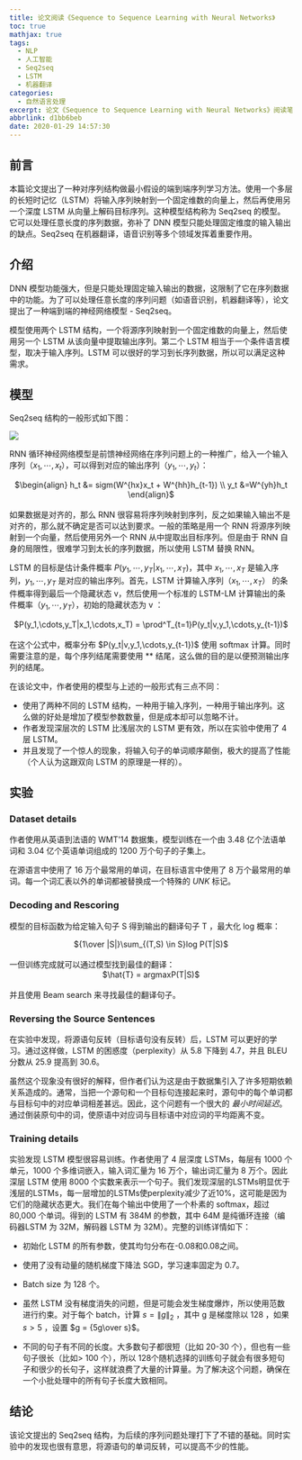 ```yaml
---
title: 论文阅读《Sequence to Sequence Learning with Neural Networks》
toc: true
mathjax: true
tags:
  - NLP
  - 人工智能
  - Seq2seq
  - LSTM
  - 机器翻译
categories:
  - 自然语言处理
excerpt: 论文《Sequence to Sequence Learning with Neural Networks》阅读笔记。
abbrlink: d1bb6beb
date: 2020-01-29 14:57:30
---
```


## 前言

本篇论文提出了一种对序列结构做最小假设的端到端序列学习方法。使用一个多层的长短时记忆（LSTM）将输入序列映射到一个固定维数的向量上，然后再使用另一个深度 LSTM 从向量上解码目标序列。这种模型结构称为 Seq2seq 的模型。它可以处理任意长度的序列数据，弥补了 DNN 模型只能处理固定维度的输入输出的缺点。Seq2seq 在机器翻译，语音识别等多个领域发挥着重要作用。

## 介绍

DNN 模型功能强大，但是只能处理固定输入输出的数据，这限制了它在序列数据中的功能。为了可以处理任意长度的序列问题（如语音识别，机器翻译等），论文提出了一种端到端的神经网络模型 - Seq2seq。

模型使用两个 LSTM 结构，一个将源序列映射到一个固定维数的向量上，然后使用另一个 LSTM 从该向量中提取输出序列。第二个 LSTM 相当于一个条件语言模型，取决于输入序列。LSTM 可以很好的学习到长序列数据，所以可以满足这种需求。



## 模型

Seq2seq 结构的一般形式如下图：

![](https://cdn.jsdelivr.net/gh/hiyoung123/images/img/img_paper_seq2seq_001.png)

RNN 循环神经网络模型是前馈神经网络在序列问题上的一种推广，给入一个输入序列（$x_1,\cdots,x_t$），可以得到对应的输出序列（$y_1,\cdots,y_t$）：

<center>$\begin{align} h_t &= sigm(W^{hx}x_t + W^{hh}h_{t-1}) \\ y_t &=W^{yh}h_t  \end{align}$</center></br>
如果数据是对齐的，那么 RNN 很容易将序列映射到序列，反之如果输入输出不是对齐的，那么就不确定是否可以达到要求。一般的策略是用一个 RNN 将源序列映射到一个向量，然后使用另外一个 RNN 从中提取出目标序列。但是由于 RNN 自身的局限性，很难学习到太长的序列数据，所以使用 LSTM 替换 RNN。

LSTM 的目标是估计条件概率 $P(y_1,\cdots,y_T | x_1,\cdots,x_T)$，其中 $x_1,\cdots,x_T$ 是输入序列，$y_1,\cdots,y_T$ 是对应的输出序列。首先，LSTM 计算输入序列（$x_1,\cdots,x_T$） 的条件概率得到最后一个隐藏状态 v，然后使用一个标准的 LSTM-LM 计算输出的条件概率（$y_1,\cdots,y_T$），初始的隐藏状态为 v ：

<center>$P(y_1,\cdots,y_T|x_1,\cdots,x_T) = \prod^T_{t=1}P(y_t|v,y_1,\cdots,y_{t-1})$</center></br>
在这个公式中，概率分布 $P(y_t|v,y_1,\cdots,y_{t-1})$ 使用 softmax 计算。同时需要注意的是，每个序列结尾需要使用 *<EOS>* 结尾，这么做的目的是以便预测输出序列的结尾。

在该论文中，作者使用的模型与上述的一般形式有三点不同：

* 使用了两种不同的 LSTM 结构，一种用于输入序列，一种用于输出序列。这么做的好处是增加了模型参数数量，但是成本却可以忽略不计。
* 作者发现深层次的 LSTM 比浅层次的 LSTM 更有效，所以在实验中使用了 4 层 LSTM。
* 并且发现了一个惊人的现象，将输入句子的单词顺序颠倒，极大的提高了性能（个人认为这跟双向 LSTM 的原理是一样的）。



## 实验

### Dataset details

作者使用从英语到法语的 WMT'14 数据集，模型训练在一个由 3.48 亿个法语单词和 3.04 亿个英语单词组成的 1200 万个句子的子集上。

在源语言中使用了 16 万个最常用的单词，在目标语言中使用了 8 万个最常用的单词。每一个词汇表以外的单词都被替换成一个特殊的 *UNK* 标记。

### Decoding and Rescoring

模型的目标函数为给定输入句子 S 得到输出的翻译句子 T ，最大化 log 概率：

<center>${1\over |S|}\sum_{(T,S) \in S}log P(T|S)$</center></br>
一但训练完成就可以通过模型找到最佳的翻译：

<center>$\hat{T} = argmaxP(T|S)$</center></br>
并且使用 Beam search 来寻找最佳的翻译句子。

### Reversing the Source Sentences

在实验中发现，将源语句反转（目标语句没有反转）后，LSTM 可以更好的学习。通过这样做，LSTM 的困惑度（perplexity）从 5.8 下降到 4.7，并且 BLEU 分数从 25.9 提高到 30.6。

虽然这个现象没有很好的解释，但作者们认为这是由于数据集引入了许多短期依赖关系造成的。通常，当把一个源句和一个目标句连接起来时，源句中的每个单词都与目标句中的对应单词相差甚远。因此，这个问题有一个很大的 *最小时间延迟*。通过倒装原句中的词，使原语中对应词与目标语中对应词的平均距离不变。

### Training details

实验发现 LSTM 模型很容易训练。作者使用了 4 层深度 LSTMs，每层有 1000 个单元，1000 个多维词嵌入，输入词汇量为 16 万个，输出词汇量为 8 万个。因此深层 LSTM 使用 8000 个实数来表示一个句子。我们发现深层的LSTMs明显优于浅层的LSTMs，每一层增加的LSTMs使perplexity减少了近10%，这可能是因为它们的隐藏状态更大。我们在每个输出中使用了一个朴素的 softmax，超过 80,000 个单词。得到的 LSTM 有 384M 的参数，其中 64M 是纯循环连接（编码器LSTM 为 32M，解码器 LSTM 为 32M）。完整的训练详情如下：

* 初始化 LSTM 的所有参数，使其均匀分布在-0.08和0.08之间。

* 使用了没有动量的随机梯度下降法 SGD，学习速率固定为 0.7。

* Batch size 为 128 个。

* 虽然 LSTM 没有梯度消失的问题，但是可能会发生梯度爆炸，所以使用范数进行约束。对于每个 batch，计算 $s = \left\| g\right\|_2$ ，其中 g 是梯度除以 128 ，如果 $s > 5$ ，设置 $g = {5g\over s}$。

* 不同的句子有不同的长度。大多数句子都很短（比如 20-30 个），但也有一些句子很长（比如> 100 个），所以 128个随机选择的训练句子就会有很多短句子和很少的长句子，这样就浪费了大量的计算量。为了解决这个问题，确保在一个小批处理中的所有句子长度大致相同。

  

## 结论

该论文提出的 Seq2seq 结构，为后续的序列问题处理打下了不错的基础。同时实验中的发现也很有意思，将源语句的单词反转，可以提高不少的性能。